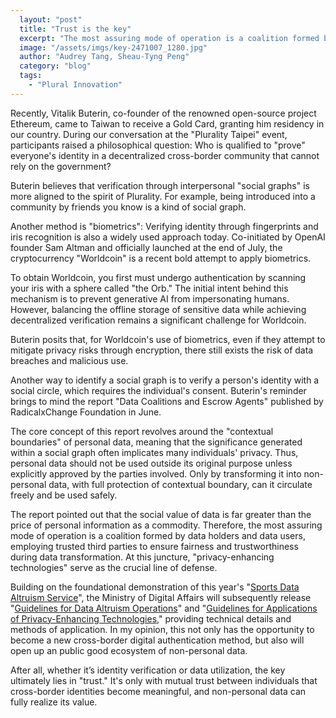 ```yaml
---
  layout: "post"
  title: "Trust is the key"
  excerpt: "The most assuring mode of operation is a coalition formed by data holders and data users."
  image: "/assets/imgs/key-2471007_1280.jpg"
  author: "Audrey Tang, Sheau-Tyng Peng"
  category: "blog"
  tags: 
    - "Plural Innovation"
---
```


Recently, Vitalik Buterin, co-founder of the renowned open-source project Ethereum, came to Taiwan to receive a Gold Card, granting him residency in our country. During our conversation at the "Plurality Taipei" event, participants raised a philosophical question: Who is qualified to "prove" everyone's identity in a decentralized cross-border community that cannot rely on the government?

Buterin believes that verification through interpersonal "social graphs" is more aligned to the spirit of Plurality. For example, being introduced into a community by friends you know is a kind of social graph. 

Another method is "biometrics": Verifying identity through fingerprints and iris recognition is also a widely used approach today.  Co-initiated by OpenAI founder Sam Altman and officially launched at the end of July, the cryptocurrency "Worldcoin" is a recent bold attempt to apply biometrics. 

To obtain Worldcoin, you first must undergo authentication by scanning your iris with a sphere called "the Orb." The initial intent behind this mechanism is to prevent generative AI from impersonating humans. However, balancing the offline storage of sensitive data while achieving decentralized verification remains a significant challenge for Worldcoin.

Buterin posits that, for Worldcoin's use of biometrics, even if they attempt to mitigate privacy risks through encryption, there still exists the risk of data breaches and malicious use.

Another way to identify a social graph is to verify a person's identity with a social circle, which requires the individual's consent. Buterin's reminder brings to mind the report "Data Coalitions and Escrow Agents" published by RadicalxChange Foundation in June.

The core concept of this report revolves around the "contextual boundaries" of personal data, meaning that the significance generated within a social graph often implicates many individuals' privacy. Thus, personal data should not be used outside its original purpose unless explicitly approved by the parties involved. Only by transforming it into non-personal data, with full protection of contextual boundary, can it circulate freely and be used safely.

The report pointed out that the social value of data is far greater than the price of personal information as a commodity. Therefore, the most assuring mode of operation is a coalition formed by data holders and data users, employing trusted third parties to ensure fairness and trustworthiness during data transformation. At this juncture, "privacy-enhancing technologies" serve as the crucial line of defense.

Building on the foundational demonstration of this year's "[Sports Data Altruism Service](https://www.data-sports.tw/)", the Ministry of Digital Affairs will subsequently release "[Guidelines for Data Altruism Operations](https://join.gov.tw/policies/detail/ada473f2-7a4b-42ca-984b-740da54e6915)" and "[Guidelines for Applications of Privacy-Enhancing Technologies](https://hackmd.io/@petworks/rJ-UOh9Rn)," providing technical details and methods of application. In my opinion, this not only has the opportunity to become a new cross-border digital authentication method, but also will open up an public good ecosystem of non-personal data.

After all, whether it’s identity verification or data utilization, the key ultimately lies in "trust." It's only with mutual trust between individuals that cross-border identities become meaningful, and non-personal data can fully realize its value.
